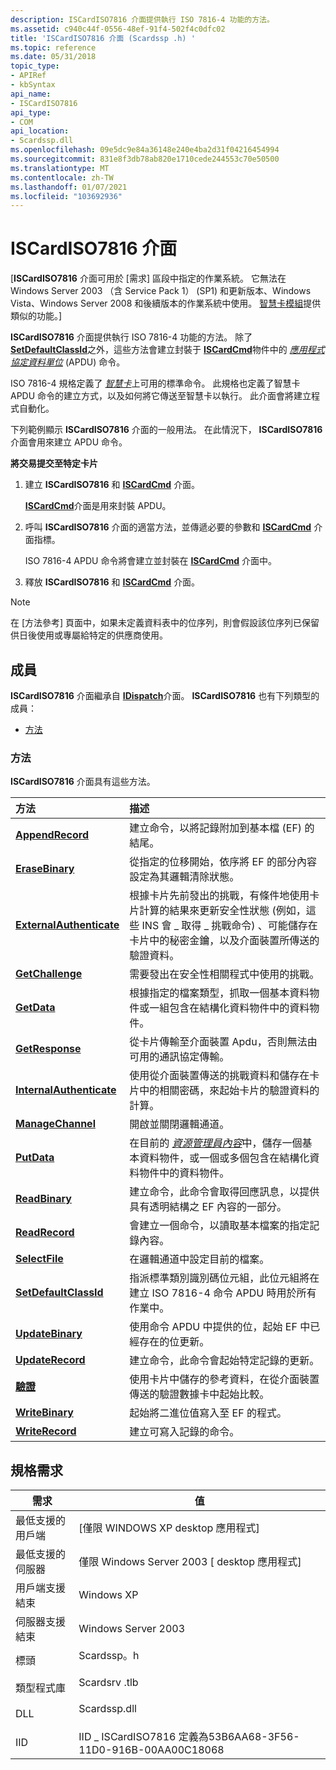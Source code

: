 ```yaml
---
description: ISCardISO7816 介面提供執行 ISO 7816-4 功能的方法。
ms.assetid: c940c44f-0556-48ef-91f4-502f4c0dfc02
title: 'ISCardISO7816 介面 (Scardssp .h) '
ms.topic: reference
ms.date: 05/31/2018
topic_type:
- APIRef
- kbSyntax
api_name:
- ISCardISO7816
api_type:
- COM
api_location:
- Scardssp.dll
ms.openlocfilehash: 09e5dc9e84a36148e240e4ba2d31f04216454994
ms.sourcegitcommit: 831e8f3db78ab820e1710cede244553c70e50500
ms.translationtype: MT
ms.contentlocale: zh-TW
ms.lasthandoff: 01/07/2021
ms.locfileid: "103692936"
---
```

# <a name="iscardiso7816-interface"></a>ISCardISO7816 介面

\[**ISCardISO7816** 介面可用於 [需求] 區段中指定的作業系統。 它無法在 Windows Server 2003 （含 Service Pack 1） (SP1) 和更新版本、Windows Vista、Windows Server 2008 和後續版本的作業系統中使用。 [智慧卡模組](/previous-versions/windows/desktop/secsmart/smart-card-modules)提供類似的功能。\]

**ISCardISO7816** 介面提供執行 ISO 7816-4 功能的方法。 除了 [**SetDefaultClassId**](iscardiso7816-setdefaultclassid.md)之外，這些方法會建立封裝于 [**ISCardCmd**](iscardcmd.md)物件中的 [*應用程式協定資料單位*](../secgloss/a-gly.md) (APDU) 命令。

ISO 7816-4 規格定義了 [*智慧卡*](../secgloss/s-gly.md)上可用的標準命令。 此規格也定義了智慧卡 APDU 命令的建立方式，以及如何將它傳送至智慧卡以執行。 此介面會將建立程式自動化。

下列範例顯示 **ISCardISO7816** 介面的一般用法。 在此情況下， **ISCardISO7816** 介面會用來建立 APDU 命令。

**將交易提交至特定卡片**

1.  建立 **ISCardISO7816** 和 [**ISCardCmd**](iscardcmd.md) 介面。

    [**ISCardCmd**](iscardcmd.md)介面是用來封裝 APDU。

2.  呼叫 **ISCardISO7816** 介面的適當方法，並傳遞必要的參數和 [**ISCardCmd**](iscardcmd.md) 介面指標。

    ISO 7816-4 APDU 命令將會建立並封裝在 [**ISCardCmd**](iscardcmd.md) 介面中。

3.  釋放 **ISCardISO7816** 和 [**ISCardCmd**](iscardcmd.md) 介面。

> [!Note]  
> 在 [方法參考] 頁面中，如果未定義資料表中的位序列，則會假設該位序列已保留供日後使用或專屬給特定的供應商使用。

 

## <a name="members"></a>成員

**ISCardISO7816** 介面繼承自 [**IDispatch**](/windows/win32/api/oaidl/nn-oaidl-idispatch)介面。 **ISCardISO7816** 也有下列類型的成員：

-   [方法](#methods)

### <a name="methods"></a>方法

**ISCardISO7816** 介面具有這些方法。



| 方法                                                             | 描述                                                                                                                                                                                                                                                                                                        |
|:-------------------------------------------------------------------|:-------------------------------------------------------------------------------------------------------------------------------------------------------------------------------------------------------------------------------------------------------------------------------------------------------------------|
| [**AppendRecord**](iscardiso7816-appendrecord.md)                 | 建立命令，以將記錄附加到基本檔 (EF) 的結尾。<br/>                                                                                                                                                                                                                       |
| [**EraseBinary**](iscardiso7816-erasebinary.md)                   | 從指定的位移開始，依序將 EF 的部分內容設定為其邏輯清除狀態。<br/>                                                                                                                                                                                              |
| [**ExternalAuthenticate**](iscardiso7816-externalauthenticate.md) | 根據卡片先前發出的挑戰，有條件地使用卡片計算的結果來更新安全性狀態 (例如，這些 INS 會 \_ 取得 \_ 挑戰命令) 、可能儲存在卡片中的秘密金鑰，以及介面裝置所傳送的驗證資料。<br/> |
| [**GetChallenge**](iscardiso7816-getchallenge.md)                 | 需要發出在安全性相關程式中使用的挑戰。<br/>                                                                                                                                                                                                                            |
| [**GetData**](iscardiso7816-getdata.md)                           | 根據指定的檔案類型，抓取一個基本資料物件或一組包含在結構化資料物件中的資料物件。<br/>                                                                                                                                                          |
| [**GetResponse**](iscardiso7816-getresponse.md)                   | 從卡片傳輸至介面裝置 Apdu，否則無法由可用的通訊協定傳輸。<br/>                                                                                                                                                                               |
| [**InternalAuthenticate**](iscardiso7816-internalauthenticate.md) | 使用從介面裝置傳送的挑戰資料和儲存在卡片中的相關密碼，來起始卡片的驗證資料的計算。<br/>                                                                                                                                      |
| [**ManageChannel**](iscardiso7816-managechannel.md)               | 開啟並關閉邏輯通道。<br/>                                                                                                                                                                                                                                                                      |
| [**PutData**](iscardiso7816-putdata.md)                           | 在目前的 [*資源管理員內容*](../secgloss/r-gly.md)中，儲存一個基本資料物件，或一個或多個包含在結構化資料物件中的資料物件。<br/>                                                    |
| [**ReadBinary**](iscardiso7816-readbinary.md)                     | 建立命令，此命令會取得回應訊息，以提供具有透明結構之 EF 內容的一部分。<br/>                                                                                                                                                                         |
| [**ReadRecord**](iscardiso7816-readrecord.md)                     | 會建立一個命令，以讀取基本檔案的指定記錄內容。<br/>                                                                                                                                                                                                            |
| [**SelectFile**](iscardiso7816-selectfile.md)                     | 在邏輯通道中設定目前的檔案。<br/>                                                                                                                                                                                                                                                           |
| [**SetDefaultClassId**](iscardiso7816-setdefaultclassid.md)       | 指派標準類別識別碼位元組，此位元組將在建立 ISO 7816-4 命令 APDU 時用於所有作業中。<br/>                                                                                                                                                                                      |
| [**UpdateBinary**](iscardiso7816-updatebinary.md)                 | 使用命令 APDU 中提供的位，起始 EF 中已經存在的位更新。<br/>                                                                                                                                                                                                      |
| [**UpdateRecord**](iscardiso7816-updaterecord.md)                 | 建立命令，此命令會起始特定記錄的更新。<br/>                                                                                                                                                                                                                                  |
| [**驗證**](iscardiso7816-verify.md)                             | 使用卡片中儲存的參考資料，在從介面裝置傳送的驗證數據卡中起始比較。<br/>                                                                                                                                                                |
| [**WriteBinary**](iscardiso7816-writebinary.md)                   | 起始將二進位值寫入至 EF 的程式。<br/>                                                                                                                                                                                                                                                      |
| [**WriteRecord**](iscardiso7816-writerecord.md)                   | 建立可寫入記錄的命令。<br/>                                                                                                                                                                                                                                                              |



 

## <a name="requirements"></a>規格需求



| 需求 | 值 |
|-------------------------------------|-----------------------------------------------------------------------------------------|
| 最低支援的用戶端<br/> | \[僅限 WINDOWS XP desktop 應用程式\]<br/>                                             |
| 最低支援的伺服器<br/> | 僅限 Windows Server 2003 \[ desktop 應用程式\]<br/>                                    |
| 用戶端支援結束<br/>    | Windows XP<br/>                                                                   |
| 伺服器支援結束<br/>    | Windows Server 2003<br/>                                                          |
| 標頭<br/>                   | <dl> <dt>Scardssp。h</dt> </dl>   |
| 類型程式庫<br/>             | <dl> <dt>Scardsrv .tlb</dt> </dl> |
| DLL<br/>                      | <dl> <dt>Scardssp.dll</dt> </dl> |
| IID<br/>                      | IID \_ ISCardISO7816 定義為53B6AA68-3F56-11D0-916B-00AA00C18068<br/>        |



 

 
